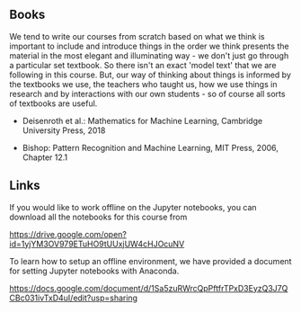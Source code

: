 ## Books
We tend to write our courses from scratch based on what we think is important to include and introduce things in the order we think presents the material in the most elegant and illuminating way - we don't just go through a particular set textbook. So there isn't an exact 'model text' that we are following in this course. But, our way of thinking about things is informed by the textbooks we use, the teachers who taught us, how we use things in research and by interactions with our own students - so of course all sorts of textbooks are useful.

+ Deisenroth et al.: Mathematics for Machine Learning, Cambridge University Press, 2018

+ Bishop: Pattern Recognition and Machine Learning, MIT Press, 2006, Chapter 12.1

## Links

If you would like to work offline on the Jupyter notebooks, you can download all the notebooks for this course from

https://drive.google.com/open?id=1yjYM3OV979ETuHO9tUUxjUW4cHJOcuNV

To learn how to setup an offline environment, we have provided a document for setting Jupyter notebooks with Anaconda.

https://docs.google.com/document/d/1Sa5zuRWrcQpPftfrTPxD3EyzQ3J7QCBc031ivTxD4uI/edit?usp=sharing
